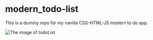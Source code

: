 # modern_todo-list
 This is a dummy repo for my vanilla CSS-HTML-JS modern to do app.

![The image of todoList](https://i.imgur.com/D26OXHm.png)
